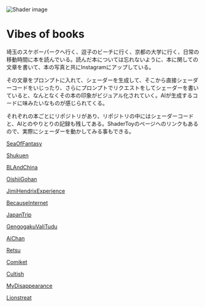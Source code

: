 ![Shader image](ShaderImage.png)

# Vibes of books
埼玉のスケボーパークへ行く、逗子のビーチに行く、京都の大学に行く、日常の移動時間に本を読んでいる。読んだ本については忘れないように、本に関しての文章を書いて、本の写真と共にInstagramにアップしている。

その文章をプロンプトに入れて、シェーダーを生成して、そこから直接シェーダーコードをいじったり、さらにプロンプトでリクエストをしてシェーダーを書いていると、なんとなくその本の印象がビジュアル化されていく。AIが生成するコードに味みたいなものが感じられてくる。

それぞれの本ごとにリポジトリがあり、リポジトリの中にはシェーダーコードと、AIとのやりとりの記録も残してある。ShaderToyのページへのリンクもあるので、実際にシェーダーを動かしてみる事もできる。 

[SeaOfFantasy](https://github.com/naojitaniguchi/SeaOfFantasy "深緑野分さんの「空想の海」を読んで書いた文章から生成したシェーダー")

[Shukuen](https://github.com/naojitaniguchi/Shukuen "温又柔さんの「祝宴」を読んで書いた文章から生成したシェーダー")

[BLAndChina](https://github.com/naojitaniguchi/BLAndChina "周密さんの「BLと中国　耽美をめぐる社会情勢と魅力」を読んで書いた文章から生成したシェーダー")

[OishiiGohan](https://github.com/naojitaniguchi/OishiiGohan "高瀬隼子さんの「おいしいごはんが食べられますように」を読んで書いた文章から生成したシェーダー")

[JimiHendrixExperience](https://github.com/naojitaniguchi/JimiHendrixExperience "滝口悠生さんの「ジミ・ヘンドリックス・エクスペリエンス」を読んで書いた文章から生成したシェーダー。")

[BecauseInternet](https://github.com/naojitaniguchi/BecauseInternet "グレッチェン・マカロックさんの「インターネットは言葉をどう変えたか、デジタル時代の＜言語＞地図」を読んで書いた文章から生成したシェーダー。")

[JapanTrip](https://github.com/naojitaniguchi/JapanTrip "岩城けいさんの「ジャパン・トリップ」を読んで書いた文章から生成したシェーダー。")

[GengogakuValiTudu](https://github.com/naojitaniguchi/GengogakuValiTudu "川添愛さんの「言語学バーリトゥード」を読んで書いた文章から生成したシェーダー。")

[AiChan](https://github.com/naojitaniguchi/AiChan "宇井彩野さんの「愛ちゃんのモテる人生」を読んで書いた文章から生成したシェーダー。")

[Retsu](https://github.com/naojitaniguchi/Retsu "中村文則さんの「列」を読んで書いた文章から生成したシェーダー。")

[Comiket](https://github.com/naojitaniguchi/Comiket "カスガさんの「コミケへの聖歌」を読んで書いた文章から生成したシェーダー。")

[Cultish](https://github.com/naojitaniguchi/Cultish "Amanda Montellさんの「カルトのことば」、原題はCULTISHを読んで書いた文章から生成したシェーダー。")

[MyDisappearance](https://github.com/naojitaniguchi/MyDisappearance "中村文則さんの「私の消滅」を読んで書いた文章から生成したシェーダー。")

[Lionstreat](https://github.com/naojitaniguchi/Lionstreat "小川糸さんの「ライオンのおやつ」を読んで書いた文章から生成したシェーダー。")
